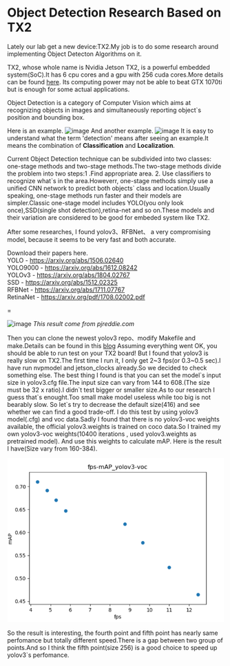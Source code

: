# Object Detection Research Based on TX2
Lately our lab get a new device:TX2.My job is to do some research around implementing Object Detecton Algorithms on it. 

TX2, whose whole name is Nvidia Jetson TX2, is a powerful embedded system(SoC).It has 6 cpu cores and a gpu with 256 cuda cores.More details can be found [here](https://www.nvidia.com/zh-cn/autonomous-machines/embedded-systems-dev-kits-modules/).
Its computing power may not be able to beat GTX 1070ti but is enough for some actual applications.

Object Detection is a category of Computer Vision which aims at recognizing objects in images and simultaneously reporting object`s position and bounding box.

Here is an example.
![image](https://ss3.bdstatic.com/70cFv8Sh_Q1YnxGkpoWK1HF6hhy/it/u=1233252412,2871820223&fm=26&gp=0.jpg)
And another example.
![image](http://mmbiz.qpic.cn/mmbiz_png/iaTa8ut6HiawDhWYblXp7Uqo1KKTNzCzzRITWA48CsUGcnVUiayPmfGW00KF7ia6nXPguAYLVpicTYZ3EMOusgT5Y5w/640?wx_fmt=png&wxfrom=5&wx_lazy=1)
It is easy to understand what the term 'detection' means after seeing an example.It means the combination of **Classification** and **Localization**.


Current Object Detection technique can be subdivided into two  classes: one-stage methods and two-stage methods.The two-stage methods divide the problem into two steps:1 .Find appropriate area. 2. Use classifiers to recognize what\`s in the area.Howeverr, one-stage methods simply use a unified CNN network to predict both objects\` class and location.Usually speaking, one-stage methods run faster and their models are simpler.Classic one-stage model includes YOLO(you only look once),SSD(single shot detection),retina-net and so on.These models and their variation are considered to be good for embeded system like TX2.

After some researches, I found yolov3、RFBNet、 a very compromising model, because it seems to be very fast and both accurate.

Download their papers here.<br>
YOLO - https://arxiv.org/abs/1506.02640<br>
YOLO9000 - https://arxiv.org/abs/1612.08242<br>
YOLOv3 - https://arxiv.org/abs/1804.02767<br>
SSD - https://arxiv.org/abs/1512.02325<br>
RFBNet - https://arxiv.org/abs/1711.07767<br>
RetinaNet - https://arxiv.org/pdf/1708.02002.pdf<br>

=

![image](https://pjreddie.com/media/image/map50blue.png)
*This result come from pjreddie.com*

Then you can clone the newest yolov3 repo、modify Makefile and make.Details can be found in this [blog](https://jkjung-avt.github.io/yolov3/)
Assuming everything went OK, you should be able to  run test on your TX2 board!
But I found that yolov3 is really slow on TX2.The first time I run it, I only get 2\~3 fps(or 0.3\~0.5 sec).I have run nvpmodel and jetson_clocks already.So we decided to check something else.
The best thing I found is that you can set the model\`s input size in yolov3.cfg file.The input size can vary from 144 to 608.(The size must be 32 x ratio).I didn\`t test bigger or smaller size.As to our research I guess that\`s enought.Too small make model useless while too big is not bearably slow.
So let\`s try to decrease the default size(416) and see whether we can find a good trade-off.
I do this test by using yolov3 model(.cfg) and voc data.Sadly I found that there is no yolov3-voc weights available, the official yolov3.weights is trained on coco data.So I trained my own yolov3-voc weights(10400 iterations , used yolov3.weights as pretrained model).
And use this weights to calculate mAP.
Here is the result I have(Size vary from 160-384).

![image](https://github.com/FelixCaae/ObjectDetection_BasedOnTx2/blob/master/fps_mAP.png)

So the result is interesting, the fourth point and fifth point has nearly same perfomance but totally different speed.There is a gap between two group of points.And so I think the fifth point(size 256) is a good choice to speed up yolov3`s perfomance.
